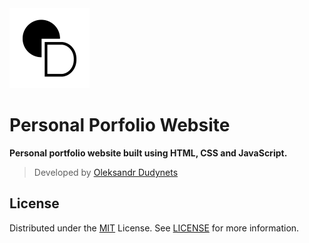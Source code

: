 <a href="https://github.com/dudynets/Programming-2022">
  <img src="assets/extra/favicon.png" alt="drawing" width="128"/>
</a>

# Personal Porfolio Website

<p><strong>Personal portfolio website built using HTML, CSS and JavaScript.</strong></p>

> Developed by [Oleksandr Dudynets](https://dudynets.me)

## License

Distributed under the [MIT](https://choosealicense.com/licenses/mit/) License.
See [LICENSE](https://github.com/dudynets/Personal-Portfolio-Website/blob/main/LICENSE) for more information.

